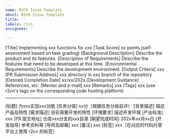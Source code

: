 ```yaml
---
name: R2CN Issue Template
about: R2CN Issue Template
title: ''
labels: r2cn
assignees: ''

---
```


[Title] Implementing xxx functions for xxx
[Task Score] xx points (self-assessment based on task grading)
[Background Description] Describe the product and its features.
[Description of Requirements] Describe the features that need to be developed at this time.
[Environmental Requirements] Describe the development environment.
[Output Criteria] xxx
[PR Submission Address] xxx directory in xxx branch of the repository
[Desired Completion Date] xx/xx/202x
[Development Guidance] References, etc.
[Mentor and e-mail] xxx
[Remarks] xxx
[Tags] xxx (use r2cn's tags on the corresponding code hosting platform)

--------------------------------------------------------------------------------

[标题] 为xxx实现xxx功能
[任务分值] xx分（根据任务分级自评）
[背景描述] 描述产品及特性
[需求描述] 目前需要开发的特性
[环境要求] 描述开发环境
[产出标准] xxx
[PR 提交地址] 仓库xxx分支的xxx目录
[期望完成时间] 202x年xx月xx日
[开发指导] 参考资料等
[导师及邮箱] xxx
[备注] xxx
[标签] xxx（在对应的代码托管平台上使用 r2cn 的标签）

